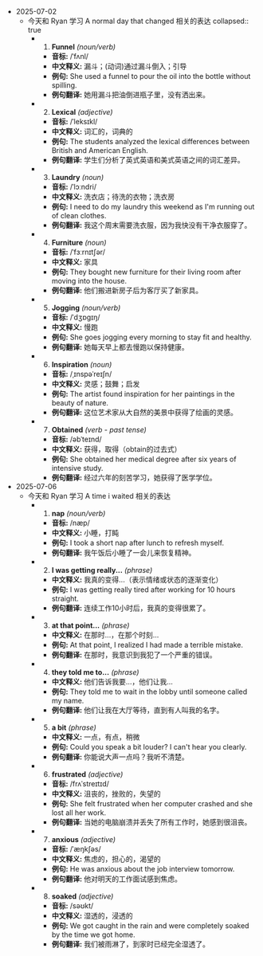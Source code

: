 - 2025-07-02
	- 今天和 Ryan 学习 A normal day that changed 相关的表达
	  collapsed:: true
		- 1. **Funnel** *(noun/verb)*
			- **音标:** /ˈfʌnl/
			- **中文释义:** 漏斗；(动词)通过漏斗倒入；引导
			- **例句:** She used a funnel to pour the oil into the bottle without spilling.
			- **例句翻译:** 她用漏斗把油倒进瓶子里，没有洒出来。
		- 2. **Lexical** *(adjective)*
			- **音标:** /ˈleksɪkl/
			- **中文释义:** 词汇的，词典的
			- **例句:** The students analyzed the lexical differences between British and American English.
			- **例句翻译:** 学生们分析了英式英语和美式英语之间的词汇差异。
		- 3. **Laundry** *(noun)*
			- **音标:** /ˈlɔːndri/
			- **中文释义:** 洗衣店；待洗的衣物；洗衣房
			- **例句:** I need to do my laundry this weekend as I'm running out of clean clothes.
			- **例句翻译:** 我这个周末需要洗衣服，因为我快没有干净衣服穿了。
		- 4. **Furniture** *(noun)*
			- **音标:** /ˈfɜːrnɪtʃər/
			- **中文释义:** 家具
			- **例句:** They bought new furniture for their living room after moving into the house.
			- **例句翻译:** 他们搬进新房子后为客厅买了新家具。
		- 5. **Jogging** *(noun/verb)*
			- **音标:** /ˈdʒɒɡɪŋ/
			- **中文释义:** 慢跑
			- **例句:** She goes jogging every morning to stay fit and healthy.
			- **例句翻译:** 她每天早上都去慢跑以保持健康。
		- 6. **Inspiration** *(noun)*
			- **音标:** /ˌɪnspəˈreɪʃn/
			- **中文释义:** 灵感；鼓舞；启发
			- **例句:** The artist found inspiration for her paintings in the beauty of nature.
			- **例句翻译:** 这位艺术家从大自然的美景中获得了绘画的灵感。
		- 7. **Obtained** *(verb - past tense)*
			- **音标:** /əbˈteɪnd/
			- **中文释义:** 获得，取得（obtain的过去式）
			- **例句:** She obtained her medical degree after six years of intensive study.
			- **例句翻译:** 经过六年的刻苦学习，她获得了医学学位。
- 2025-07-06
	- 今天和 Ryan 学习 A time i waited 相关的表达
		- 1. **nap** *(noun/verb)*
			- **音标:** /næp/
			- **中文释义:** 小睡，打盹
			- **例句:** I took a short nap after lunch to refresh myself.
			- **例句翻译:** 我午饭后小睡了一会儿来恢复精神。
		- 2. **I was getting really...** *(phrase)*
			- **中文释义:** 我真的变得...（表示情绪或状态的逐渐变化）
			- **例句:** I was getting really tired after working for 10 hours straight.
			- **例句翻译:** 连续工作10小时后，我真的变得很累了。
		- 3. **at that point...** *(phrase)*
			- **中文释义:** 在那时...，在那个时刻...
			- **例句:** At that point, I realized I had made a terrible mistake.
			- **例句翻译:** 在那时，我意识到我犯了一个严重的错误。
		- 4. **they told me to...** *(phrase)*
			- **中文释义:** 他们告诉我要...，他们让我...
			- **例句:** They told me to wait in the lobby until someone called my name.
			- **例句翻译:** 他们让我在大厅等待，直到有人叫我的名字。
		- 5. **a bit** *(phrase)*
			- **中文释义:** 一点，有点，稍微
			- **例句:** Could you speak a bit louder? I can't hear you clearly.
			- **例句翻译:** 你能说大声一点吗？我听不清楚。
		- 6. **frustrated** *(adjective)*
			- **音标:** /frʌˈstreɪtɪd/
			- **中文释义:** 沮丧的，挫败的，失望的
			- **例句:** She felt frustrated when her computer crashed and she lost all her work.
			- **例句翻译:** 当她的电脑崩溃并丢失了所有工作时，她感到很沮丧。
		- 7. **anxious** *(adjective)*
			- **音标:** /ˈæŋkʃəs/
			- **中文释义:** 焦虑的，担心的，渴望的
			- **例句:** He was anxious about the job interview tomorrow.
			- **例句翻译:** 他对明天的工作面试感到焦虑。
		- 8. **soaked** *(adjective)*
			- **音标:** /səʊkt/
			- **中文释义:** 湿透的，浸透的
			- **例句:** We got caught in the rain and were completely soaked by the time we got home.
			- **例句翻译:** 我们被雨淋了，到家时已经完全湿透了。
